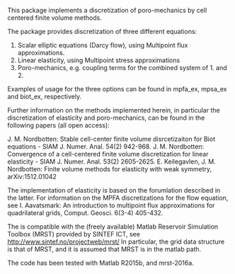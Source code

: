 This package implements a discretization of poro-mechanics by cell centered 
finite volume methods. 

The package provides discretization of three different equations:
   1. Scalar elliptic equations (Darcy flow), using Multipoint flux approximations. 
   2. Linear elasticity, using Multipoint stress approximations
   3. Poro-mechanics, e.g. coupling terms for the combined system of 1. and 2.

Examples of usage for the three options can be found in mpfa_ex, mpsa_ex and biot_ex, respectively.

Further information on the methods implemented herein, in particular the discretization of elasticity and poro-mechanics, can be found in the following papers (all open access):

   J. M. Nordbotten: Stable cell-center finite volume disrcetizaiton for
   Biot equations - SIAM J. Numer. Anal. 54(2) 942-968.
   J. M. Nordbotten: Convergence of a cell-centered finite volume discretization 
   for linear elasticity - SIAM J. Numer. Anal. 53(2) 2605-2625.
   E. Keilegavlen, J. M. Nordbotten: Finite volume methods for elasticity with weak
   symmetry, arXiv:1512.01042
   
The implementation of elasticity is based on the forumlation described in the latter. 
For information on the MPFA discretizations for the flow equation, see 
   I. Aavatsmark: An introduction to multipoint flux approximations for quadrilateral grids, Comput. Geosci. 6(3-4) 405-432.

The is compatible with the (freely available) Matlab Reservoir Simulation
Toolbox (MRST) provided by SINTEF ICT, see http://www.sintef.no/projectweb/mrst/
In particular, the grid data structure is that of MRST, and it is assumed that 
MRST is in the matlab path. 

The code has been tested with Matlab R2015b, and mrst-2016a.